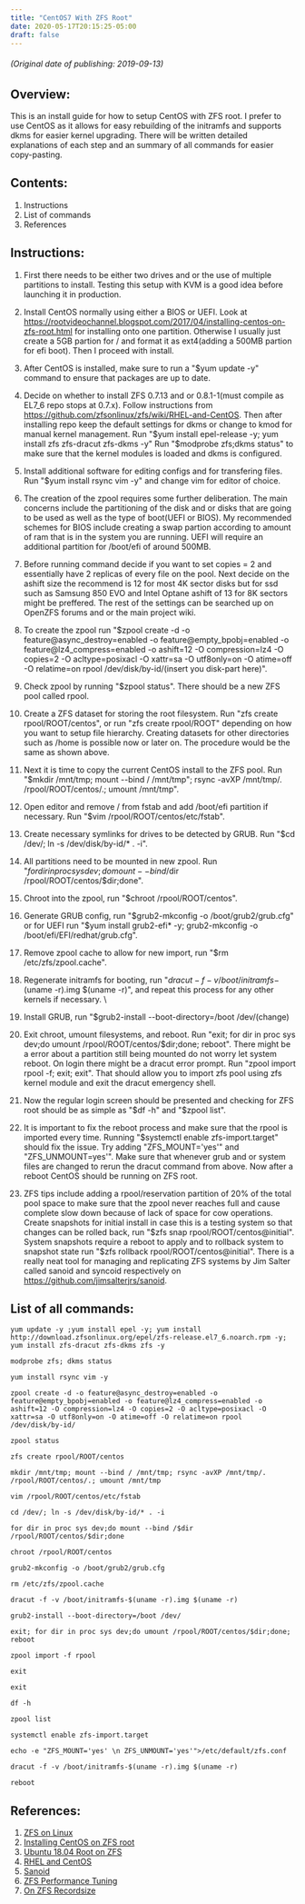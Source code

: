 ```yaml
---
title: "CentOS7 With ZFS Root"
date: 2020-05-17T20:15:25-05:00
draft: false
---
```


###### (Original date of publishing: 2019-09-13) 
## Overview:
This is an install guide for how to setup CentOS with ZFS root. I prefer to use CentOS as it allows for easy rebuilding of the initramfs and supports dkms for easier kernel upgrading. There will be written detailed explanations of each step and an summary of all commands for easier copy-pasting.

## Contents:
1. Instructions
2. List of commands
3. References 

## Instructions:
 
1. First there needs to be either two drives and or the use of multiple partitions to install. Testing this setup with KVM is a good idea before launching it in production.
 
2. Install CentOS normally using either a BIOS or UEFI. Look at https://rootvideochannel.blogspot.com/2017/04/installing-centos-on-zfs-root.html for installing onto one partition. Otherwise I usually just create a 5GB partion for / and format it as ext4(adding a 500MB partion for efi boot). Then I proceed with install.

3. After CentOS is installed, make sure to run a "$yum update -y" command to ensure that packages are up to date.

4. Decide on whether to install ZFS 0.7.13 and or 0.8.1-1(must compile as EL7_6 repo stops at 0.7.x). Follow instructions from https://github.com/zfsonlinux/zfs/wiki/RHEL-and-CentOS. Then after installing repo keep the default settings for dkms or change to kmod for manual kernel management. Run "$yum install epel-release -y; yum install zfs zfs-dracut zfs-dkms -y" Run "$modprobe zfs;dkms status" to make sure that the kernel modules is loaded and dkms is configured. 

5. Install additional software for editing configs and for transfering files. Run "$yum install rsync vim -y" and change vim for editor of choice.

6. The creation of the zpool requires some further deliberation. The main concerns include the partitioning of the disk and or disks that are going to be used as well as the type of boot(UEFI or BIOS). My recommended schemes for BIOS include creating a swap partion according to amount of ram that is in the system you are running. UEFI will require an additional partition for /boot/efi of around 500MB. 

7. Before running command decide if you want to set copies = 2 and essentially have 2 replicas of every file on the pool. Next decide on the ashift size the recommend is 12 for most 4K sector disks but for ssd such as Samsung 850 EVO and Intel Optane ashift of 13 for 8K sectors might be preffered. The rest of the settings can be searched up on OpenZFS forums and or the main project wiki.  

8. To create the zpool run "$zpool create -d -o feature@async_destroy=enabled -o feature@empty_bpobj=enabled -o feature@lz4_compress=enabled -o ashift=12 -O compression=lz4 -O copies=2 -O acltype=posixacl -O xattr=sa -O utf8only=on -O atime=off -O relatime=on rpool /dev/disk/by-id/(insert you disk-part here)". 

9. Check zpool by running "$zpool status". There should be a new ZFS pool called rpool. 

10. Create a ZFS dataset for storing the root filesystem. Run "zfs create rpool/ROOT/centos", or run "zfs create rpool/ROOT" depending on how you want to setup file hierarchy. Creating datasets for other directories such as /home is possible now or later on. The procedure would be the same as shown above.

11. Next it is time to copy the current CentOS install to the ZFS pool. Run "$mkdir /mnt/tmp; mount --bind / /mnt/tmp"; rsync -avXP /mnt/tmp/. /rpool/ROOT/centos/.; umount /mnt/tmp".

12. Open editor and remove / from fstab and add /boot/efi partition if necessary. Run "$vim /rpool/ROOT/centos/etc/fstab".

13. Create necessary symlinks for drives to be detected by GRUB. Run "$cd /dev/; ln -s /dev/disk/by-id/* . -i".

14. All partitions need to be mounted in new zpool. Run "$for dir in proc sys dev;do mount --bind /$dir /rpool/ROOT/centos/$dir;done".

15. Chroot into the zpool, run "$chroot /rpool/ROOT/centos".

16. Generate GRUB config, run "$grub2-mkconfig -o /boot/grub2/grub.cfg" or for UEFI run "$yum install grub2-efi* -y; grub2-mkconfig -o /boot/efi/EFI/redhat/grub.cfg".

17. Remove zpool cache to allow for new import, run "$rm /etc/zfs/zpool.cache".

18. Regenerate initramfs for booting, run "$dracut -f -v /boot/initramfs-$(uname -r).img $(uname -r)", and repeat this process for any other kernels if necessary. \

19. Install GRUB, run "$grub2-install --boot-directory=/boot /dev/(change)

20. Exit chroot, umount filesystems, and reboot. Run "exit;  for dir in proc sys dev;do umount /rpool/ROOT/centos/$dir;done; reboot". There might be a error about a partition still being mounted do not worry let system reboot. On login there might be a dracut error prompt. Run "zpool import rpool -f; exit; exit". That should allow you to import zfs pool using zfs kernel module and exit the dracut emergency shell. 

21. Now the regular login screen should be presented and checking for ZFS root should be as simple as "$df -h" and "$zpool list". 

22. It is important to fix the reboot process and make sure that the rpool is imported every time. Running "$systemctl enable zfs-import.target" should fix the issue. Try adding "ZFS_MOUNT='yes'" and "ZFS_UNMOUNT=yes'". Make sure that whenever grub and or system files are changed to rerun the dracut command from above. Now after a reboot CentOS should be running on ZFS root. 

23. ZFS tips include adding a rpool/reservation partition of 20% of the total pool space to make sure that the zpool never reaches full and cause complete slow down because of lack of space for cow operations. Create snapshots for initial install in case this is a testing system so that changes can be rolled back, run "$zfs snap rpool/ROOT/centos@initial". System snapshots require a reboot to apply and to rollback system to snapshot state run "$zfs rollback rpool/ROOT/centos@initial". There is a really neat tool for managing and replicating ZFS systems by Jim Salter called sanoid and syncoid respectively on https://github.com/jimsalterjrs/sanoid. 

## List of all commands:
```
yum update -y ;yum install epel -y; yum install http://download.zfsonlinux.org/epel/zfs-release.el7_6.noarch.rpm -y; yum install zfs-dracut zfs-dkms zfs -y

modprobe zfs; dkms status

yum install rsync vim -y

zpool create -d -o feature@async_destroy=enabled -o feature@empty_bpobj=enabled -o feature@lz4_compress=enabled -o ashift=12 -O compression=lz4 -O copies=2 -O acltype=posixacl -O xattr=sa -O utf8only=on -O atime=off -O relatime=on rpool /dev/disk/by-id/

zpool status

zfs create rpool/ROOT/centos

mkdir /mnt/tmp; mount --bind / /mnt/tmp; rsync -avXP /mnt/tmp/. /rpool/ROOT/centos/.; umount /mnt/tmp

vim /rpool/ROOT/centos/etc/fstab

cd /dev/; ln -s /dev/disk/by-id/* . -i

for dir in proc sys dev;do mount --bind /$dir /rpool/ROOT/centos/$dir;done

chroot /rpool/ROOT/centos

grub2-mkconfig -o /boot/grub2/grub.cfg

rm /etc/zfs/zpool.cache

dracut -f -v /boot/initramfs-$(uname -r).img $(uname -r)

grub2-install --boot-directory=/boot /dev/

exit; for dir in proc sys dev;do umount /rpool/ROOT/centos/$dir;done; reboot

zpool import -f rpool

exit 

exit

df -h

zpool list

systemctl enable zfs-import.target

echo -e "ZFS_MOUNT='yes' \n ZFS_UNMOUNT='yes'">/etc/default/zfs.conf

dracut -f -v /boot/initramfs-$(uname -r).img $(uname -r)

reboot
```
## References: 

1. [ZFS on Linux](https://github.com/zfsonlinux/pkg-zfs/wiki/HOWTO-install-EL7-(CentOS-RHEL)-to-a-Native-ZFS-Root-Filesystem)
2. [Installing CentOS on ZFS root](https://rootvideochannel.blogspot.com/2017/04/installing-centos-on-zfs-ro)
3. [Ubuntu 18.04 Root on ZFS](https://github.com/zfsonlinux/zfs/wiki/Ubuntu-18.04-Root-on-ZFS)
4. [RHEL and CentOS](https://github.com/zfsonlinux/zfs/wiki/RHEL-and-CentOS)
5. [Sanoid](https://github.com/jimsalterjrs/sanoid)
6. [ZFS Performance Tuning](http://open-zfs.org/wiki/Performance_tuning)
7. [On ZFS Recordsize](https://jrs-s.net/2019/04/03/on-zfs-recordsize/)

